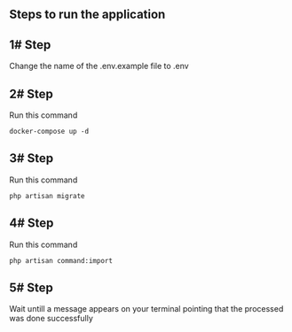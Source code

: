
## Steps to run the application

## 1# Step
Change the name of the .env.example file to .env

## 2# Step
Run this command
```
docker-compose up -d
```

## 3# Step
Run this command
```
php artisan migrate
```

## 4# Step
Run this command
```
php artisan command:import
```

## 5# Step
Wait untill a message appears on your terminal pointing that the processed was done successfully